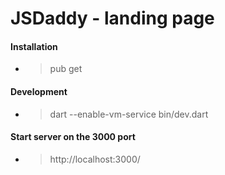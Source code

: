 # JSDaddy - landing page

#### Installation
- > pub get

#### Development
- > dart --enable-vm-service bin/dev.dart

#### Start server on the 3000 port
- > http://localhost:3000/
